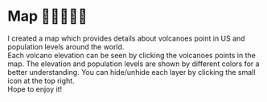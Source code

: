 # Map 🌋👨‍👩‍👧‍👦
 
 I created a map which provides details about volcanoes point in US and population levels around the world.
 <br>Each volcano elevation can be seen by clicking the volcanoes points in the map. The elevation and population levels are shown by different colors for a better understanding. You can hide/unhide each layer by clicking the small icon at the top right.
 <br>Hope to enjoy it!
